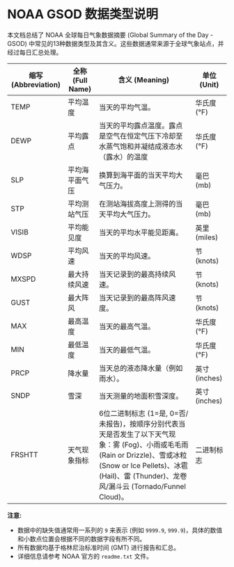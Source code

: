 # NOAA GSOD 数据类型说明

本文档总结了 NOAA 全球每日气象数据摘要 (Global Summary of the Day - GSOD) 中常见的13种数据类型及其含义。这些数据通常来源于全球气象站点，并经过每日汇总处理。

| **缩写 (Abbreviation)** | **全称 (Full Name)** | **含义 (Meaning)**                                           | **单位 (Unit)** |
| ----------------------- | -------------------- | ------------------------------------------------------------ | --------------- |
| TEMP                    | 平均温度             | 当天的平均气温。                                             | 华氏度 (°F)     |
| DEWP               | 平均露点 | 当天的平均露点温度。露点是空气在恒定气压下冷却至水蒸气饱和并凝结成液态水（露水）的温度 | 华氏度 (°F)     |
| SLP                     | 平均海平面气压       | 换算到海平面的当天平均大气压力。             | 毫巴 (mb)       |
| STP                     | 平均测站气压         | 在测站海拔高度上测得的当天平均大气压力。     | 毫巴 (mb)       |
| VISIB                   | 平均能见度           | 当天的平均水平能见距离。                                     | 英里 (miles)    |
| WDSP                    | 平均风速             | 当天的平均风速。                                             | 节 (knots)      |
| MXSPD                   | 最大持续风速         | 当天记录到的最高持续风速。                                   | 节 (knots)      |
| GUST                    | 最大阵风             | 当天记录到的最高阵风速度。                                   | 节 (knots)      |
| MAX                     | 最高温度             | 当天的最高气温。                                             | 华氏度 (°F)     |
| MIN                     | 最低温度             | 当天的最低气温。                                             | 华氏度 (°F)     |
| PRCP                    | 降水量               | 当天总的液态降水量（例如雨水）。                             | 英寸 (inches)   |
| SNDP                    | 雪深                 | 当天测量的地面积雪深度。                                     | 英寸 (inches)   |
| FRSHTT                  | 天气现象指标         | 6位二进制标志 (1=是, 0=否/未报告)，按顺序分别代表当天是否发生了以下天气现象：雾 (Fog)、小雨或毛毛雨 (Rain or Drizzle)、雪或冰粒 (Snow or Ice Pellets)、冰雹 (Hail)、雷 (Thunder)、龙卷风/漏斗云 (Tornado/Funnel Cloud)。 | 二进制标志      |

**注意:**

- 数据中的缺失值通常用一系列的 `9` 来表示 (例如 `9999.9`, `999.9`)，具体的数值和小数点位置会根据不同的数据字段有所不同。
- 所有数据均基于格林尼治标准时间 (GMT) 进行报告和汇总。
- 详细信息请参考 NOAA 官方的 `readme.txt` 文件。
